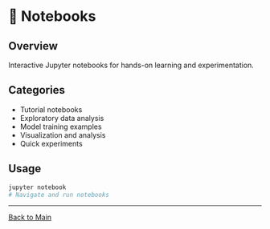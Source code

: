 # 📓 Notebooks

## Overview

Interactive Jupyter notebooks for hands-on learning and experimentation.

## Categories

- Tutorial notebooks
- Exploratory data analysis
- Model training examples
- Visualization and analysis
- Quick experiments

## Usage

```bash
jupyter notebook
# Navigate and run notebooks
```

---

[Back to Main](../README.md)
